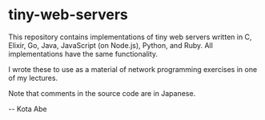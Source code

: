 # tiny-web-servers

This repository contains implementations of tiny web servers written in C, Elixir, Go, Java, JavaScript (on Node.js), Python, and Ruby.   All implementations have the same functionality.

I wrote these to use as a material of network programming exercises in one of my lectures.

Note that comments in the source code are in Japanese.

-- Kota Abe
